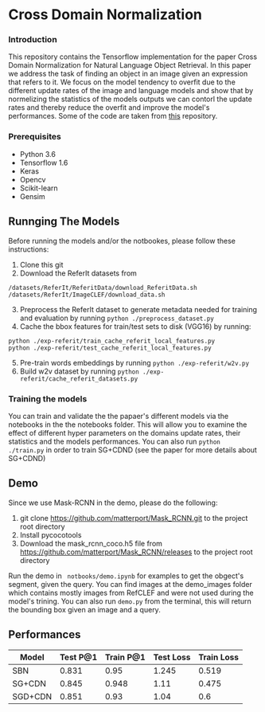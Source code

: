# Cross Domain Normalization

### Introduction
This repository contains the Tensorflow implementation for the paper Cross Domain Normalization for Natural Language Object Retrieval. In this paper we address the task of finding an object in an image given an expression that refers to it. We focus on the model tendency to overfit due to the different update rates of the image and language models and show that by normelizing the statistics of the models outputs we can contorl the update rates and thereby reduce the overfit and improve the model's performances. Some of the code are taken from [this](https://github.com/ronghanghu/natural-language-object-retrieval) repository.

### Prerequisites
<ul>
<li> Python 3.6
<li> Tensorflow 1.6
<li> Keras
<li> Opencv
<li> Scikit-learn
<li> Gensim
</ul>

## Runnging The Models
Before running the models and/or the notbookes, please follow these instructions:

1. Clone this git 
2. Download the ReferIt datasets from 
```
/datasets/ReferIt/ReferitData/download_ReferitData.sh
/datasets/ReferIt/ImageCLEF/download_data.sh
```
3. Preprocess the ReferIt dataset to generate metadata needed for training and evaluation by running ```python ./preprocess_dataset.py```
4. Cache the bbox features for train/test sets to disk (VGG16) by running: 
```
python ./exp-referit/train_cache_referit_local_features.py
python ./exp-referit/test_cache_referit_local_features.py
```
5. Pre-train words embeddings by running ```python ./exp-referit/w2v.py```
6. Build w2v dataset by running ```python ./exp-referit/cache_referit_datasets.py```

### Training the models

You can train and validate the the papaer's different models via the notebooks in the the notebooks folder. This will allow you to examine the effect of different hyper parameters on the domains update rates, their statistics and the models performances.
You can also run ```python ./train.py``` in order to train SG+CDND (see the paper for more details about SG+CDND)

## Demo
Since we use Mask-RCNN in the demo, please do the following:

1. git clone https://github.com/matterport/Mask_RCNN.git to the project root directory
2. Install pycocotools
3. Download the mask_rcnn_coco.h5 file from  https://github.com/matterport/Mask_RCNN/releases to the project root directory


Run the demo in ``` notbooks/demo.ipynb``` for examples to get the obgect's segment, given the query. You can find images at the demo_images folder which contains mostly images from RefCLEF and were not used during the model's trining. You can also run ```demo.py``` from the terminal, this will return the bounding box given an image and a query. 

## Performances

Model |Test P@1|Train P@1|Test Loss|Train Loss 
------|--------|---------|---------|-----------
SBN|0.831| 0.95|1.245|0.519
SG+CDN|0.845|0.948|1.11|0.475
SGD+CDN|0.851|0.93|1.04|0.6
